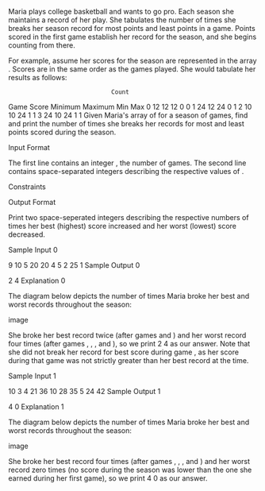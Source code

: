 Maria plays college basketball and wants to go pro. Each season she maintains a record of her play. She tabulates the number of times she breaks her season record for most points and least points in a game. Points scored in the first game establish her record for the season, and she begins counting from there.

For example, assume her scores for the season are represented in the array . Scores are in the same order as the games played. She would tabulate her results as follows:

                                 Count

Game Score Minimum Maximum Min Max
0 12 12 12 0 0
1 24 12 24 0 1
2 10 10 24 1 1
3 24 10 24 1 1
Given Maria's array of for a season of games, find and print the number of times she breaks her records for most and least points scored during the season.

Input Format

The first line contains an integer , the number of games.
The second line contains space-separated integers describing the respective values of .

Constraints

Output Format

Print two space-seperated integers describing the respective numbers of times her best (highest) score increased and her worst (lowest) score decreased.

Sample Input 0

9
10 5 20 20 4 5 2 25 1
Sample Output 0

2 4
Explanation 0

The diagram below depicts the number of times Maria broke her best and worst records throughout the season:

image

She broke her best record twice (after games and ) and her worst record four times (after games , , , and ), so we print 2 4 as our answer. Note that she did not break her record for best score during game , as her score during that game was not strictly greater than her best record at the time.

Sample Input 1

10
3 4 21 36 10 28 35 5 24 42
Sample Output 1

4 0
Explanation 1

The diagram below depicts the number of times Maria broke her best and worst records throughout the season:

image

She broke her best record four times (after games , , , and ) and her worst record zero times (no score during the season was lower than the one she earned during her first game), so we print 4 0 as our answer.
